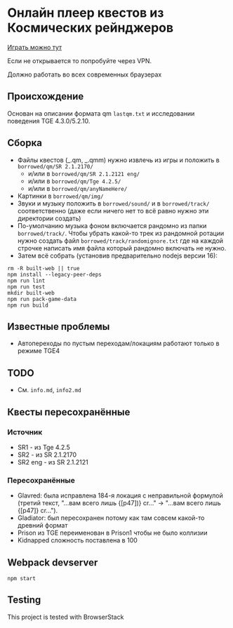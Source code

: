 # Онлайн плеер квестов из Космических рейнджеров

[Играть можно тут](https://spacerangers.gitlab.io)

Если не открывается то попробуйте через VPN.

Должно работать во всех современных браузерах

## Происхождение

Основан на описании формата qm `lastqm.txt` и исследовании поведения TGE 4.3.0/5.2.10.

## Сборка

- Файлы квестов (_.qm, _.qmm) нужно извлечь из игры и положить в `borrowed/qm/SR 2.1.2170/`
  - и/или в `borrowed/qm/SR 2.1.2121 eng/`
  - и/или в `borrowed/qm/Tge 4.2.5/`
  - и/или в `borrowed/qm/anyNameHere/`
- Картинки в `borrowed/qm/img/`
- Звуки и музыку положить в `borrowed/sound/` и в `borrowed/track/` соответственно (даже если ничего нет то всё равно нужно эти директории создать)
- По-умолчанию музыка фоном включается рандомно из папки `borrowed/track/`. Чтобы убрать какой-то трек из рандомной ротации нужно создать файл `borrowed/track/randomignore.txt` где на каждой строчке написать имя файла который рандомно включать не нужно.
- Затем всё собрать (установив предварительно nodejs версии 16):

```
rm -R built-web || true
npm install --legacy-peer-deps
npm run lint
npm run test
mkdir built-web
npm run pack-game-data
npm run build
```

## Известные проблемы

- Автопереходы по пустым переходам/локациям работают только в режиме TGE4

## TODO

- См. `info.md`, `info2.md`

## Квесты пересохранённые

### Источник

- SR1 - из Tge 4.2.5
- SR2 - из SR 2.1.2170
- SR2 eng - из SR 2.1.2121

### Пересохранённые

- Glavred: была исправлена 184-я локация с неправильной формулой (третий текст, "...вам всего лишь {[p47])} cr..." -> "...вам всего лишь {[p47]} cr...").
- Gladiator: был пересохранен потому как там совсем какой-то древний формат
- Prison из TGE переименован в Prison1 чтобы не было коллизии
- Kidnapped сложность поставлена в 100

## Webpack devserver

`npm start`

## Testing

This project is tested with BrowserStack
